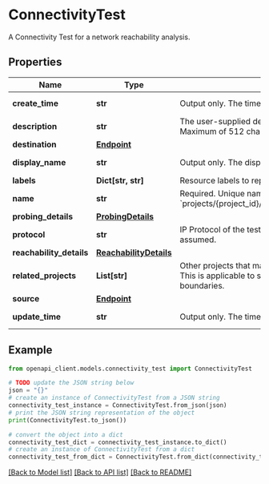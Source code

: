 # ConnectivityTest

A Connectivity Test for a network reachability analysis.

## Properties

Name | Type | Description | Notes
------------ | ------------- | ------------- | -------------
**create_time** | **str** | Output only. The time the test was created. | [optional] [readonly] 
**description** | **str** | The user-supplied description of the Connectivity Test. Maximum of 512 characters. | [optional] 
**destination** | [**Endpoint**](Endpoint.md) |  | [optional] 
**display_name** | **str** | Output only. The display name of a Connectivity Test. | [optional] [readonly] 
**labels** | **Dict[str, str]** | Resource labels to represent user-provided metadata. | [optional] 
**name** | **str** | Required. Unique name of the resource using the form: &#x60;projects/{project_id}/locations/global/connectivityTests/{test}&#x60; | [optional] 
**probing_details** | [**ProbingDetails**](ProbingDetails.md) |  | [optional] 
**protocol** | **str** | IP Protocol of the test. When not provided, \&quot;TCP\&quot; is assumed. | [optional] 
**reachability_details** | [**ReachabilityDetails**](ReachabilityDetails.md) |  | [optional] 
**related_projects** | **List[str]** | Other projects that may be relevant for reachability analysis. This is applicable to scenarios where a test can cross project boundaries. | [optional] 
**source** | [**Endpoint**](Endpoint.md) |  | [optional] 
**update_time** | **str** | Output only. The time the test&#39;s configuration was updated. | [optional] [readonly] 

## Example

```python
from openapi_client.models.connectivity_test import ConnectivityTest

# TODO update the JSON string below
json = "{}"
# create an instance of ConnectivityTest from a JSON string
connectivity_test_instance = ConnectivityTest.from_json(json)
# print the JSON string representation of the object
print(ConnectivityTest.to_json())

# convert the object into a dict
connectivity_test_dict = connectivity_test_instance.to_dict()
# create an instance of ConnectivityTest from a dict
connectivity_test_from_dict = ConnectivityTest.from_dict(connectivity_test_dict)
```
[[Back to Model list]](../README.md#documentation-for-models) [[Back to API list]](../README.md#documentation-for-api-endpoints) [[Back to README]](../README.md)


